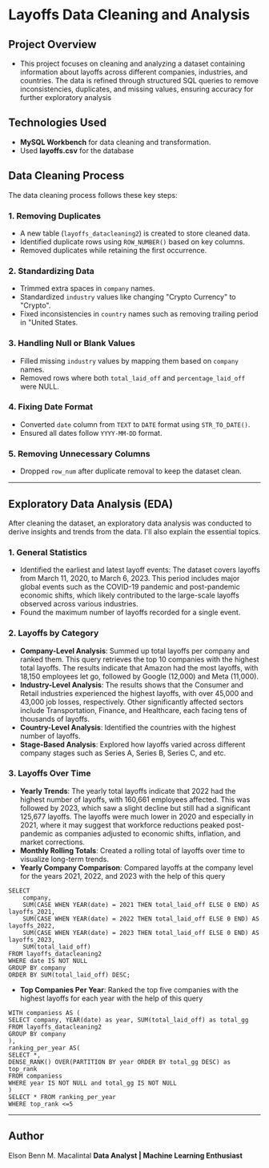 ﻿# Layoffs Data Cleaning and Analysis

## Project Overview
- This project focuses on cleaning and analyzing a dataset containing information about layoffs across different companies, industries, and countries. The data is refined through structured SQL queries to remove inconsistencies, duplicates, and missing values, ensuring accuracy for further exploratory analysis


## Technologies Used
- **MySQL Workbench** for data cleaning and transformation.
- Used **layoffs.csv** for the database

## Data Cleaning Process
The data cleaning process follows these key steps:

### 1. **Removing Duplicates**
- A new table (`layoffs_datacleaning2`) is created to store cleaned data.
- Identified duplicate rows using `ROW_NUMBER()` based on key columns.
- Removed duplicates while retaining the first occurrence.

### 2. **Standardizing Data**
- Trimmed extra spaces in `company` names.
- Standardized `industry` values like changing "Crypto Currency" to "Crypto".
- Fixed inconsistencies in `country` names such as removing trailing period in "United States.

### 3. **Handling Null or Blank Values**
- Filled missing `industry` values by mapping them based on `company` names.
- Removed rows where both `total_laid_off` and `percentage_laid_off` were NULL.

### 4. **Fixing Date Format**
- Converted `date` column from `TEXT` to `DATE` format using `STR_TO_DATE()`.
- Ensured all dates follow `YYYY-MM-DD` format.

### 5. **Removing Unnecessary Columns**
- Dropped `row_num` after duplicate removal to keep the dataset clean.

---

## Exploratory Data Analysis (EDA)
After cleaning the dataset, an exploratory data analysis was conducted to derive insights and trends from the data. I'll also explain the essential topics.

### 1. **General Statistics**
- Identified the earliest and latest layoff events: The dataset covers layoffs from March 11, 2020, to March 6, 2023. This period includes major global events such as the COVID-19 pandemic and post-pandemic economic shifts, which likely contributed to the large-scale layoffs observed across various industries.
- Found the maximum number of layoffs recorded for a single event.
  
### 2. **Layoffs by Category**
- **Company-Level Analysis**: Summed up total layoffs per company and ranked them. This query retrieves the top 10 companies with the highest total layoffs. The results indicate that Amazon had the most layoffs, with 18,150 employees let go, followed by Google (12,000) and Meta (11,000).
- **Industry-Level Analysis**:  The results shows that the Consumer and Retail industries experienced the highest layoffs, with over 45,000 and 43,000 job losses, respectively. Other significantly affected sectors include Transportation, Finance, and Healthcare, each facing tens of thousands of layoffs.
- **Country-Level Analysis**: Identified the countries with the highest number of layoffs.
- **Stage-Based Analysis**: Explored how layoffs varied across different company stages such as Series A, Series B, Series C, and etc.

### 3. **Layoffs Over Time**
- **Yearly Trends**: The yearly total layoffs indicate that 2022 had the highest number of layoffs, with 160,661 employees affected. This was followed by 2023, which saw a slight decline but still had a significant 125,677 layoffs. The layoffs were much lower in 2020 and especially in 2021, where it may suggest that workforce reductions peaked post-pandemic as companies adjusted to economic shifts, inflation, and market corrections.
- **Monthly Rolling Totals**: Created a rolling total of layoffs over time to visualize long-term trends.
- **Yearly Company Comparison**: Compared layoffs at the company level for the years 2021, 2022, and 2023 with the help of this query

```
SELECT 
    company,
    SUM(CASE WHEN YEAR(date) = 2021 THEN total_laid_off ELSE 0 END) AS layoffs_2021,
    SUM(CASE WHEN YEAR(date) = 2022 THEN total_laid_off ELSE 0 END) AS layoffs_2022,
    SUM(CASE WHEN YEAR(date) = 2023 THEN total_laid_off ELSE 0 END) AS layoffs_2023,
    SUM(total_laid_off)
FROM layoffs_datacleaning2
WHERE date IS NOT NULL
GROUP BY company
ORDER BY SUM(total_laid_off) DESC;
```
- **Top Companies Per Year**: Ranked the top five companies with the highest layoffs for each year with the help of this query
```
WITH companiess AS (
SELECT company, YEAR(date) as year, SUM(total_laid_off) as total_gg
FROM layoffs_datacleaning2
GROUP BY company
),
ranking_per_year AS(
SELECT *,
DENSE_RANK() OVER(PARTITION BY year ORDER BY total_gg DESC) as top_rank
FROM companiess
WHERE year IS NOT NULL and total_gg IS NOT NULL
)
SELECT * FROM ranking_per_year
WHERE top_rank <=5
```


---
## Author
Elson Benn M. Macalintal
**Data Analyst | Machine Learning Enthusiast**

